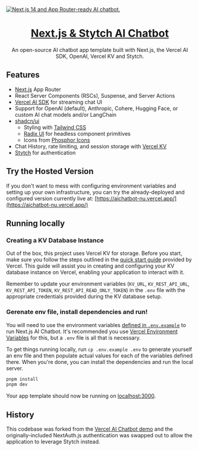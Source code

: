 <a href="https://chat.vercel.ai/">
  <img alt="Next.js 14 and App Router-ready AI chatbot." src="https://chat.vercel.ai/opengraph-image.png">
  <h1 align="center">Next.js & Stytch AI Chatbot</h1>
</a>

<p align="center">
  An open-source AI chatbot app template built with Next.js, the Vercel AI SDK, OpenAI, Vercel KV and Stytch.
</p>

## Features

- [Next.js](https://nextjs.org) App Router
- React Server Components (RSCs), Suspense, and Server Actions
- [Vercel AI SDK](https://sdk.vercel.ai/docs) for streaming chat UI
- Support for OpenAI (default), Anthropic, Cohere, Hugging Face, or custom AI chat models and/or LangChain
- [shadcn/ui](https://ui.shadcn.com)
  - Styling with [Tailwind CSS](https://tailwindcss.com)
  - [Radix UI](https://radix-ui.com) for headless component primitives
  - Icons from [Phosphor Icons](https://phosphoricons.com)
- Chat History, rate limiting, and session storage with [Vercel KV](https://vercel.com/storage/kv)
- [Stytch](https://stytch.com/) for authentication

## Try the Hosted Version

If you don't want to mess with configuring environment variables and setting up your own infrastructure, you can try the already-deployed and configured version currently live at: [https://aichatbot-nu.vercel.app/](https://aichatbot-nu.vercel.app/)

## Running locally

### Creating a KV Database Instance

Out of the box, this project uses Vercel KV for storage. Before you start, make sure you follow the steps outlined in the [quick start guide](https://vercel.com/docs/storage/vercel-kv/quickstart#create-a-kv-database) provided by Vercel. This guide will assist you in creating and configuring your KV database instance on Vercel, enabling your application to interact with it.

Remember to update your environment variables (`KV_URL`, `KV_REST_API_URL`, `KV_REST_API_TOKEN`, `KV_REST_API_READ_ONLY_TOKEN`) in the `.env` file with the appropriate credentials provided during the KV database setup.

### Gerenate env file, install dependencies and run!

You will need to use the environment variables [defined in `.env.example`](.env.example) to run Next.js AI Chatbot. It's recommended you use [Vercel Environment Variables](https://vercel.com/docs/projects/environment-variables) for this, but a `.env` file is all that is necessary.

To get things running locally, run `cp .env.example .env` to generate yourself an env file and then populate actual values for each of the variables defined there. When you're done, you can install the dependencies and run the local server.

```bash
pnpm install
pnpm dev
```

Your app template should now be running on [localhost:3000](http://localhost:3000/).

## History

This codebase was forked from the [Vercel AI Chatbot demo](https://github.com/vercel/ai-chatbot) and the originally-included NextAuth.js authentication was swapped out to allow the application to leverage Stytch instead.